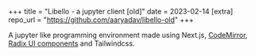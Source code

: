 +++
title = "Libello - a jupyter client [old]"
date = 2023-02-14
[extra]
repo_url = "https://github.com/aaryadav/libello-old"
+++

A jupyter like programming environment made using Next.js, [CodeMirror](https://codemirror.net/), [Radix UI components](https://www.radix-ui.com/) and Tailwindcss.